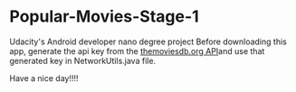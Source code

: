 # Popular-Movies-Stage-1
Udacity's Android developer nano degree project
Before downloading this app, generate the api key from the [themoviesdb.org API](https://www.themoviedb.org/account/signup)and 
use that generated key in NetworkUtils.java file.



Have a nice day!!!!
